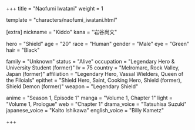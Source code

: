 +++
title = "Naofumi Iwatani"
weight = 1

template = "characters/naofumi_iwatani.html"

[extra]
nickname = "Kiddo"
kana = "岩谷尚文"

hero = "Shield"
age = "20"
race = "Human"
gender = "Male"
eye = "Green"
hair = "Black"

family = "Unknown"
status = "Alive"
occupation = "Legendary Hero & University Student (former)"
lv = 75
country = "Melromarc, Rock Valley, Japan (former)"
affiliation = "Legendary Hero, Vassal Wielders, Queen of the Filoials"
epithet = "Shield Hero, Saint, Cooking Hero, Shield (former), Shield Demon (former)"
weapon = "Legendary Shield"

anime = "Season 1, Episode 1"
manga = "Volume 1, Chapter 1"
light = "Volume 1, Prologue"
web = "Chapter 1"
drama_voice = "Tatsuhisa Suzuki"
japanese_voice = "Kaito Ishikawa"
english_voice = "Billy Kametz"

+++